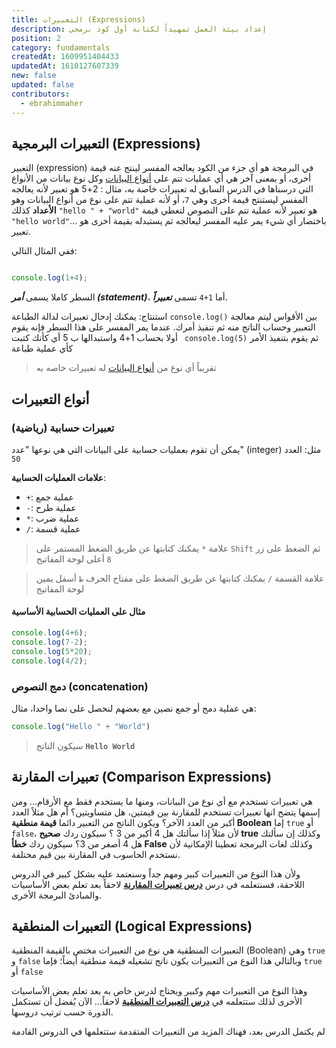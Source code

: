 ```yaml
---
title: التعبيرات (Expressions)
description: إعداد بيئة العمل تمهيداً لكتابة أول كود برمجي
position: 2
category: fundamentals
createdAt: 1609951404433
updatedAt: 1610127607339
new: false
updated: false
contributors:
  - ebrahimmaher
---
```


## التعبيرات البرمجية (Expressions)

التعبير (expression) في البرمجة هو أي جزء من الكود يعالجه المفسر لينتج عنه قيمة أخرى، أو بمعنى آخر هي أي عمليات تتم على [أنواع البيانات](/tutorials/algorithms/fundamentals/datatypes) وكل نوع بيانات من اﻷنواع التي درسناها في الدرس السابق له تعبيرات خاصة به، مثال : 2+5 هو تعبير لأنه يعالجه المفسر ليستنتج قيمة أخرى وهي `7`، أو ﻷنه عملية تتم على نوع من أنواع البيانات وهو **الأعداد** كذلك `"hello " + "world"` هو تعبير لأنه عملية تتم على النصوص لتعطي قيمة `"hello world"`... باختصار أي شيء يمر عليه المفسر ليعالجه ثم يستبدله بقيمة أخرى هو تعبير.

ففي المثال التالي:
```js

console.log(1+4);
```

السطر كاملا يسمى ***أمر (statement)***، أما `1+4` تسمى ***تعبيراً***.

<base-alert type="info">

استنتاج: يمكنك إدخال تعبيرات لدالة الطباعة `console.log()` بين الأقواس ليتم معالجة التعبير وحساب الناتج منه ثم تنفيذ أمرك.
عندما يمر المفسر على هذا السطر فإنه يقوم أولا بحساب 1+4 واستبدالها ب 5 أي كأنك كتبت ` console.log(5)` ثم يقوم بتنفيذ الأمر كأي عملية طباعة

</base-alert>

> تقريباً أي نوع من [أنواع البيانات](/tutorials/algorithms/fundamentals/datatypes) له تعبيرات خاصه به

## أنواع التعبيرات
### تعبيرات حسابية (رياضية)
يمكن أن تقوم بعمليات حسابية على البيانات التي هي نوعها "عدد" (integer) مثل: العدد `50`

**علامات العمليات الحسابية**:

- `+`: عملية جمع
- `-`: عملية طرح
- `*`: عملية ضرب
- `/`: عملية قسمة

> علامة `*` يمكنك كتابتها عن طريق  الضغط المستمر على `Shift` ثم الضغط على زر `8` أعلى لوحة المفاتيح

> علامة القسمة `/` يمكنك كتابتها عن طريق الضغط على مفتاح الحرف `ظ` أسفل يمين لوحة المفاتيح

#### مثال على العمليات الحسابية اﻷساسية
```js
console.log(4+6);
console.log(7-2);
console.log(5*20);
console.log(4/2);
```


### دمج النصوص (concatenation)
هي عملية دمج أو جمع نصين مع بعضهم لنحصل على نصا واحدا، مثال:
```js
console.log("Hello " + "World")
```
> سيكون الناتج **`Hello World`**


## تعبيرات المقارنة (Comparison Expressions)
هي تعبيرات تستخدم مع أي نوع من البيانات، ومنها ما يستخدم فقط مع اﻷرقام... ومن إسمها يتضح انها تعبيرات تستخدم للمقارنة بين قيمتين، هل متساويتين؟ أم هل مثلاً العدد أكبر من العدد اﻵخر؟
ويكون الناتج من التعبير دائما **قيمة منطقية Boolean** إما `true` أو `false`، ﻷن مثلاً إذا سألتك هل 4 أكبر من 3 ؟ سيكون ردك **صحيح true** وكذلك إن سألتك هل 4 أصغر من 3؟ سيكون ردك **خطأ False** وكذلك لغات البرمجة تعطينا اﻹمكانية لأن نستخدم الحاسوب في المقارنة بين قيم مختلفة.

وﻷن هذا النوع من التعبيرات كبير ومهم جداً وسنعتمد عليه بشكل كبير في الدروس اللاحقة، فسنتعلمه في درس  **[درس تعبيرات المقارنة](./logical-expressions)**  لاحقاً بعد تعلم بعض اﻷساسيات والمبادئ البرمجة اﻷخرى.


## التعبيرات المنطقية (Logical Expressions)
التعبيرات المنطقية هي نوع من التعبيرات مختص بالقيمة المنطقية (Boolean) وهي `true` و `false` وبالتالي هذا النوع من التعبيرات يكون ناتج تشغيله قيمة منطقية أيضاً؛ فإما `true` أو `false`

وهذا النوع من التعبيرات مهم وكبير ويحتاج لدرس خاص به بعد تعلم بعض اﻷساسيات اﻷخرى لذلك ستتعلمه في **[درس التعبيرات المنطقية](./logical-expressions)** لاحقاً... اﻵن يُفضل أن تستكمل الدورة حسب ترتيب دروسها.

<base-alert type="next">

 لم يكتمل الدرس بعد، فهناك المزيد من التعبيرات المتقدمة ستتعلمها في الدروس القادمة
<!-- 
- استدعاء الدوال
- تعبيرات المقارنة
- التعبيرات المنطقية -->

</base-alert>
